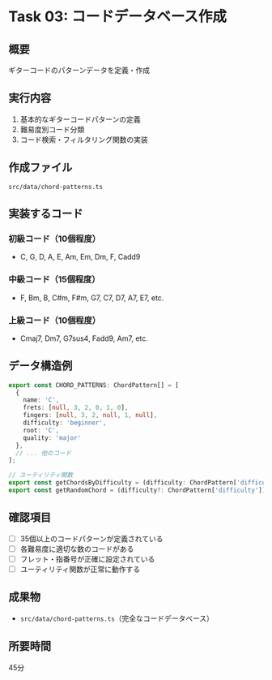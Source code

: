 # Task 03: コードデータベース作成

## 概要
ギターコードのパターンデータを定義・作成

## 実行内容
1. 基本的なギターコードパターンの定義
2. 難易度別コード分類
3. コード検索・フィルタリング関数の実装

## 作成ファイル
`src/data/chord-patterns.ts`

## 実装するコード
### 初級コード（10個程度）
- C, G, D, A, E, Am, Em, Dm, F, Cadd9

### 中級コード（15個程度）
- F, Bm, B, C#m, F#m, G7, C7, D7, A7, E7, etc.

### 上級コード（10個程度）
- Cmaj7, Dm7, G7sus4, Fadd9, Am7, etc.

## データ構造例
```typescript
export const CHORD_PATTERNS: ChordPattern[] = [
  {
    name: 'C',
    frets: [null, 3, 2, 0, 1, 0],
    fingers: [null, 3, 2, null, 1, null],
    difficulty: 'beginner',
    root: 'C',
    quality: 'major'
  },
  // ... 他のコード
];

// ユーティリティ関数
export const getChordsByDifficulty = (difficulty: ChordPattern['difficulty']) => {...};
export const getRandomChord = (difficulty?: ChordPattern['difficulty']) => {...};
```

## 確認項目
- [ ] 35個以上のコードパターンが定義されている
- [ ] 各難易度に適切な数のコードがある
- [ ] フレット・指番号が正確に設定されている
- [ ] ユーティリティ関数が正常に動作する

## 成果物
- `src/data/chord-patterns.ts`（完全なコードデータベース）

## 所要時間
45分